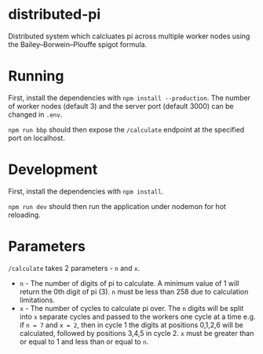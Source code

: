 # distributed-pi
Distributed system which calcluates pi across multiple worker nodes using the Bailey–Borwein–Plouffe spigot formula.

# Running
First, install the dependencies with `npm install --production`.
The number of worker nodes (default 3) and the server port (default 3000) can be changed in `.env`.

`npm run bbp` should then expose the `/calculate` endpoint at the specified port on localhost.

# Development
First, install the dependencies with `npm install`.

`npm run dev` should then run the application under nodemon for hot reloading.

# Parameters
`/calculate` takes 2 parameters - `n` and `x`.
* `n` - The number of digits of pi to calculate. A minimum value of 1 will return the 0th digit of pi (3). `n` must be less than 258 due to calculation limitations.
* `x` - The number of cycles to calculate pi over. The `n` digits will be split into `x` separate cycles and passed to the workers one cycle at a time e.g. if `n = 7`
and `x = 2`, then in cycle 1 the digits at positions 0,1,2,6 will be calculated, followed by positions 3,4,5 in cycle 2. `x` must be greater than or equal to 1 and less than
or equal to `n`.
